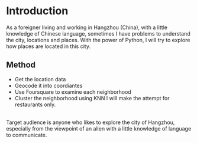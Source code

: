 # Introduction
As a foreigner living and working in Hangzhou (China), with a little knowledge of Chinese language, sometimes I have problems to understand the city, locations and places. With the power of Python, I will try to explore how places are located in this city.
## Method
- Get the location data
- Geocode it into coordiantes
- Use Foursquare to examine each neighborhood
- Cluster the neighborhood using KNN
I will make the attempt for restaurants only.
<br/>
Target audience is anyone who likes to explore the city of Hangzhou, especially from the viewpoint of an alien with a little knowledge of language to communicate.
